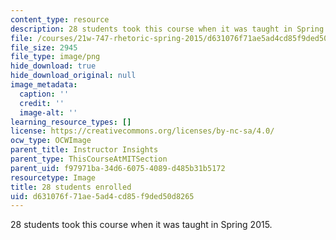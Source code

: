 ```yaml
---
content_type: resource
description: 28 students took this course when it was taught in Spring 2015.
file: /courses/21w-747-rhetoric-spring-2015/d631076f71ae5ad4cd85f9ded50d8265_28.png
file_size: 2945
file_type: image/png
hide_download: true
hide_download_original: null
image_metadata:
  caption: ''
  credit: ''
  image-alt: ''
learning_resource_types: []
license: https://creativecommons.org/licenses/by-nc-sa/4.0/
ocw_type: OCWImage
parent_title: Instructor Insights
parent_type: ThisCourseAtMITSection
parent_uid: f97971ba-34d6-6075-4089-d485b31b5172
resourcetype: Image
title: 28 students enrolled
uid: d631076f-71ae-5ad4-cd85-f9ded50d8265
---
```

28 students took this course when it was taught in Spring 2015.